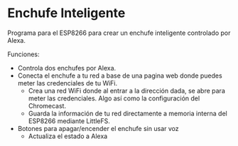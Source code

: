 # Enchufe Inteligente

Programa para el ESP8266 para crear un enchufe inteligente controlado por Alexa.

Funciones:
* Controla dos enchufes por Alexa.
* Conecta el enchufe a tu red a base de una pagina web donde puedes meter las credenciales de tu WiFi.
  * Crea una red WiFi donde al entrar a la dirección dada, se abre para meter las credenciales. Algo así como la configuración del Chromecast.
  * Guarda la información de tu red directamente a memoria interna del ESP8266 mediante LittleFS.
* Botones para apagar/encender el enchufe sin usar voz
  * Actualiza el estado a Alexa
